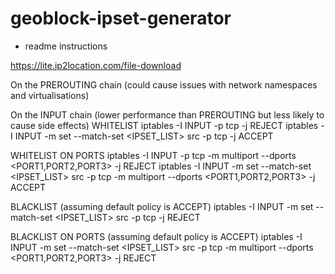 # geoblock-ipset-generator


- readme instructions

https://lite.ip2location.com/file-download


On the PREROUTING chain (could cause issues with network namespaces and virtualisations)

On the INPUT chain (lower performance than PREROUTING but less likely to cause side effects)
WHITELIST
iptables -I INPUT -p tcp -j REJECT
iptables -I INPUT -m set --match-set <IPSET_LIST> src -p tcp -j ACCEPT

WHITELIST ON PORTS 
iptables -I INPUT -p tcp -m multiport --dports <PORT1,PORT2,PORT3> -j REJECT
iptables -I INPUT -m set --match-set <IPSET_LIST> src -p tcp -m multiport --dports <PORT1,PORT2,PORT3> -j ACCEPT

BLACKLIST (assuming default policy is ACCEPT)
iptables -I INPUT -m set --match-set <IPSET_LIST> src -p tcp -j REJECT

BLACKLIST ON PORTS (assuming default policy is ACCEPT)
iptables -I INPUT -m set --match-set <IPSET_LIST> src -p tcp -m multiport --dports <PORT1,PORT2,PORT3> -j REJECT